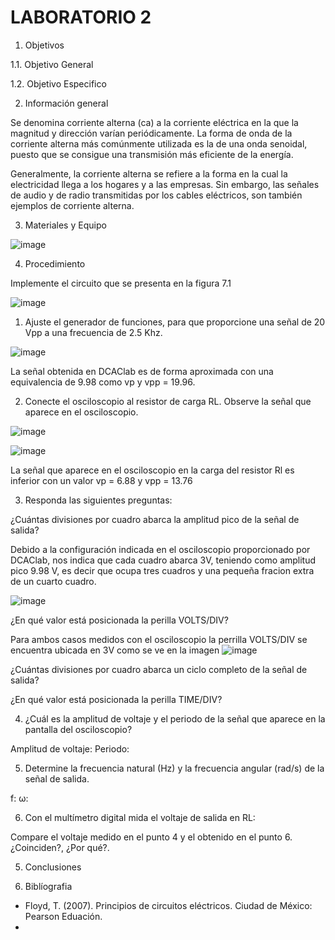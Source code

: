 # LABORATORIO 2

1. Objetivos

1.1. Objetivo General

1.2. Objetivo Especifico


2. Información general

Se denomina corriente alterna (ca) a la corriente eléctrica en la que la magnitud y dirección varían periódicamente. La forma de onda de la corriente alterna más comúnmente utilizada es la de una onda senoidal, puesto que se consigue una transmisión más eficiente de la energía.

Generalmente, la corriente alterna se refiere a la forma en la cual la electricidad llega a los hogares y a las empresas. Sin embargo, las señales de audio y de radio transmitidas por los cables eléctricos, son también ejemplos de corriente alterna.

3. Materiales y Equipo

![image](https://user-images.githubusercontent.com/94079321/155056238-235beb54-2a4e-499b-a590-420870a45451.png)

4. Procedimiento

Implemente el circuito que se presenta en la figura 7.1

![image](https://user-images.githubusercontent.com/94079321/155056203-49ef0db3-50e3-41ab-bdc6-b78f3073ac75.png)

1. Ajuste el generador de funciones, para que proporcione una señal de 20 Vpp a una frecuencia de 2.5 Khz.

![image](https://user-images.githubusercontent.com/94079321/155056265-22b2c8f2-3009-4ec3-800a-b7c13b4b7012.png)

La señal obtenida en DCAClab es de forma aproximada con una equivalencia de 9.98 como vp y vpp = 19.96.

2. Conecte el osciloscopio al resistor de carga RL. Observe la señal que aparece en el osciloscopio.

![image](https://user-images.githubusercontent.com/94079321/155056453-39fc88d2-4b45-4d19-a317-1d50c890a93c.png)

![image](https://user-images.githubusercontent.com/94079321/155056480-421fbfb8-b087-45e9-b9ab-d514e365d749.png)

La señal que aparece en el osciloscopio en la carga del resistor Rl es inferior con un valor vp = 6.88 y vpp = 13.76

3. Responda las siguientes preguntas:

¿Cuántas divisiones por cuadro abarca la amplitud pico de la señal de salida?

Debido a la configuración indicada en el osciloscopio proporcionado por DCAClab, nos indica que cada cuadro abarca 3V, teniendo como amplitud pico 9.98 V, es decir que ocupa tres cuadros y una pequeña fracion extra de un cuarto cuadro.

![image](https://user-images.githubusercontent.com/94079321/155057332-e49e43c1-1be0-4079-a334-2473c2c1c01a.png)

¿En qué valor está posicionada la perilla VOLTS/DIV?

Para ambos casos medidos con el osciloscopio la perrilla VOLTS/DIV se encuentra ubicada en 3V como se ve en la imagen
![image](https://user-images.githubusercontent.com/94079321/155057682-f56f5dd7-00bc-4a13-bf94-5b4d94cd5912.png)


¿Cuántas divisiones por cuadro abarca un ciclo completo de la señal de salida?

¿En qué valor está posicionada la perilla TIME/DIV?

4. ¿Cuál es la amplitud de voltaje y el periodo de la señal que aparece en la pantalla
del osciloscopio?

Amplitud de voltaje:
Periodo:

5. Determine la frecuencia natural (Hz) y la frecuencia angular (rad/s) de la señal de salida.

f:
ω:

6. Con el multímetro digital mida el voltaje de salida en RL:

Compare el voltaje medido en el punto 4 y el obtenido en el punto 6. ¿Coinciden?, ¿Por qué?.






5. Conclusiones

6. Biblíografia

- Floyd, T. (2007). Principios de circuitos eléctricos. Ciudad de México: Pearson Eduación.
- 
